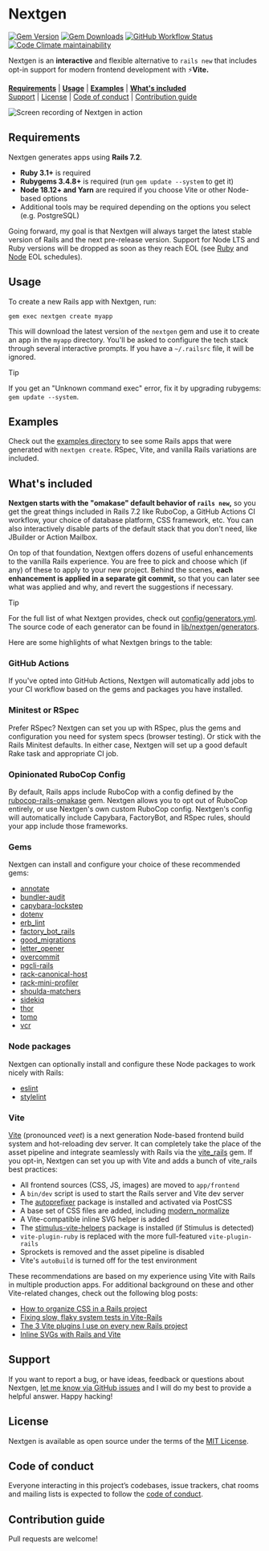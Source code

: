 # Nextgen

[![Gem Version](https://img.shields.io/gem/v/nextgen)](https://rubygems.org/gems/nextgen)
[![Gem Downloads](https://img.shields.io/gem/dt/nextgen)](https://www.ruby-toolbox.com/projects/nextgen)
[![GitHub Workflow Status](https://img.shields.io/github/actions/workflow/status/mattbrictson/nextgen/ci.yml)](https://github.com/mattbrictson/nextgen/actions/workflows/ci.yml)
[![Code Climate maintainability](https://img.shields.io/codeclimate/maintainability/mattbrictson/nextgen)](https://codeclimate.com/github/mattbrictson/nextgen)

Nextgen is an **interactive** and flexible alternative to `rails new` that includes opt-in support for modern frontend development with ⚡️**Vite.**

[**Requirements**](#requirements)
|
[**Usage**](#usage)
|
[**Examples**](./examples)
|
[**What's included**](#whats-included)<br>
[Support](#support)
|
[License](#license)
|
[Code of conduct](#code-of-conduct)
|
[Contribution guide](#contribution-guide)

![Screen recording of Nextgen in action](./demo.gif)

## Requirements

Nextgen generates apps using **Rails 7.2**.

- **Ruby 3.1+** is required
- **Rubygems 3.4.8+** is required (run `gem update --system` to get it)
- **Node 18.12+ and Yarn** are required if you choose Vite or other Node-based options
- Additional tools may be required depending on the options you select (e.g. PostgreSQL)

Going forward, my goal is that Nextgen will always target the latest stable version of Rails and the next pre-release version. Support for Node LTS and Ruby versions will be dropped as soon as they reach EOL (see [Ruby](https://endoflife.date/ruby) and [Node](https://endoflife.date/nodejs) EOL schedules).

## Usage

To create a new Rails app with Nextgen, run:

```
gem exec nextgen create myapp
```

This will download the latest version of the `nextgen` gem and use it to create an app in the `myapp` directory. You'll be asked to configure the tech stack through several interactive prompts. If you have a `~/.railsrc` file, it will be ignored.

> [!TIP]
> If you get an "Unknown command exec" error, fix it by upgrading rubygems: `gem update --system`.

## Examples

Check out the [examples directory](./examples) to see some Rails apps that were generated with `nextgen create`. RSpec, Vite, and vanilla Rails variations are included.

## What's included

**Nextgen starts with the "omakase" default behavior of `rails new`,** so you get the great things included in Rails 7.2 like RuboCop, a GitHub Actions CI workflow, your choice of database platform, CSS framework, etc. You can also interactively disable parts of the default stack that you don't need, like JBuilder or Action Mailbox.

On top of that foundation, Nextgen offers dozens of useful enhancements to the vanilla Rails experience. You are free to pick and choose which (if any) of these to apply to your new project. Behind the scenes, **each enhancement is applied in a separate git commit,** so that you can later see what was applied and why, and revert the suggestions if necessary.

> [!TIP]
> For the full list of what Nextgen provides, check out [config/generators.yml](https://github.com/mattbrictson/nextgen/tree/main/config/generators.yml). The source code of each generator can be found in [lib/nextgen/generators](https://github.com/mattbrictson/nextgen/tree/main/lib/nextgen/generators).

Here are some highlights of what Nextgen brings to the table:

### GitHub Actions

If you've opted into GitHub Actions, Nextgen will automatically add jobs to your CI workflow based on the gems and packages you have installed.

### Minitest or RSpec

Prefer RSpec? Nextgen can set you up with RSpec, plus the gems and configuration you need for system specs (browser testing). Or stick with the Rails Minitest defaults. In either case, Nextgen will set up a good default Rake task and appropriate CI job.

### Opinionated RuboCop Config

By default, Rails apps include RuboCop with a config defined by the [rubocop-rails-omakase](https://github.com/rails/rubocop-rails-omakase) gem. Nextgen allows you to opt out of RuboCop entirely, or use Nextgen's own custom RuboCop config. Nextgen's config will automatically include Capybara, FactoryBot, and RSpec rules, should your app include those frameworks.

### Gems

Nextgen can install and configure your choice of these recommended gems:

- [annotate](https://github.com/ctran/annotate_models)
- [bundler-audit](https://github.com/rubysec/bundler-audit)
- [capybara-lockstep](https://github.com/makandra/capybara-lockstep)
- [dotenv](https://github.com/bkeepers/dotenv)
- [erb_lint](https://github.com/Shopify/erb-lint)
- [factory_bot_rails](https://github.com/thoughtbot/factory_bot_rails)
- [good_migrations](https://github.com/testdouble/good-migrations)
- [letter_opener](https://github.com/ryanb/letter_opener)
- [overcommit](https://github.com/sds/overcommit)
- [pgcli-rails](https://github.com/mattbrictson/pgcli-rails)
- [rack-canonical-host](https://github.com/tylerhunt/rack-canonical-host)
- [rack-mini-profiler](https://github.com/MiniProfiler/rack-mini-profiler)
- [shoulda-matchers](https://github.com/thoughtbot/shoulda-matchers)
- [sidekiq](https://github.com/sidekiq/sidekiq)
- [thor](https://github.com/rails/thor)
- [tomo](https://github.com/mattbrictson/tomo)
- [vcr](https://github.com/vcr/vcr)

### Node packages

Nextgen can optionally install and configure these Node packages to work nicely with Rails:

- [eslint](https://github.com/eslint/eslint)
- [stylelint](https://github.com/stylelint/stylelint)

### Vite

[Vite](https://vitejs.dev) (pronounced _veet_) is a next generation Node-based frontend build system and hot-reloading dev server. It can completely take the place of the asset pipeline and integrate seamlessly with Rails via the [vite_rails](https://github.com/ElMassimo/vite_ruby) gem. If you opt-in, Nextgen can set you up with Vite and adds a bunch of vite_rails best practices:

- All frontend sources (CSS, JS, images) are moved to `app/frontend`
- A `bin/dev` script is used to start the Rails server and Vite dev server
- The [autoprefixer](https://github.com/postcss/autoprefixer) package is installed and activated via PostCSS
- A base set of CSS files are added, including [modern_normalize](https://github.com/sindresorhus/modern-normalize)
- A Vite-compatible inline SVG helper is added
- The [stimulus-vite-helpers](https://github.com/ElMassimo/stimulus-vite-helpers) package is installed (if Stimulus is detected)
- `vite-plugin-ruby` is replaced with the more full-featured `vite-plugin-rails`
- Sprockets is removed and the asset pipeline is disabled
- Vite's `autoBuild` is turned off for the test environment

These recommendations are based on my experience using Vite with Rails in multiple production apps. For additional background on these and other Vite-related changes, check out the following blog posts:

- [How to organize CSS in a Rails project](https://mattbrictson.com/blog/organizing-css-in-rails)
- [Fixing slow, flaky system tests in Vite-Rails](https://mattbrictson.com/blog/faster-vite-test-without-autobuild)
- [The 3 Vite plugins I use on every new Rails project](https://mattbrictson.com/blog/3-vite-rails-plugins)
- [Inline SVGs with Rails and Vite](https://mattbrictson.com/blog/inline-svg-with-vite-rails)

## Support

If you want to report a bug, or have ideas, feedback or questions about Nextgen, [let me know via GitHub issues](https://github.com/mattbrictson/nextgen/issues/new) and I will do my best to provide a helpful answer. Happy hacking!

## License

Nextgen is available as open source under the terms of the [MIT License](LICENSE.txt).

## Code of conduct

Everyone interacting in this project’s codebases, issue trackers, chat rooms and mailing lists is expected to follow the [code of conduct](CODE_OF_CONDUCT.md).

## Contribution guide

Pull requests are welcome!
